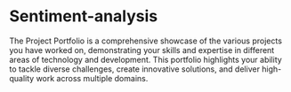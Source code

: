 # Sentiment-analysis
The Project Portfolio is a comprehensive showcase of the various projects you have worked on, demonstrating your skills and expertise in different areas of technology and development. This portfolio highlights your ability to tackle diverse challenges, create innovative solutions, and deliver high-quality work across multiple domains.
